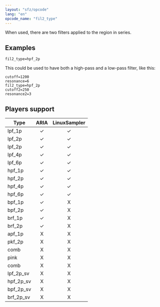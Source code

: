 ```yaml
---
layout: "sfz/opcode"
lang: "en"
opcode_name: "fil2_type"
---
```

When used, there are two filters applied to the region in series.

## Examples

```
fil2_type=hpf_2p
```

This could be used to have both a high-pass and a low-pass filter, like this:

```
cutoff=1200
resonance=6
fil2_type=hpf_2p
cutoff2=250
resonance2=3
```

## Players support

| Type      | ARIA  | LinuxSampler |
| ---       | :---: |    :---:     |
| lpf_1p    |   ✓   |      ✓       |
| lpf_2p    |   ✓   |      ✓       |
| lpf_2p    |   ✓   |      ✓       |
| lpf_4p    |   ✓   |      ✓       |
| lpf_6p    |   ✓   |      ✓       |
| hpf_1p    |   ✓   |      ✓       |
| hpf_2p    |   ✓   |      ✓       |
| hpf_4p    |   ✓   |      ✓       |
| hpf_6p    |   ✓   |      ✓       |
| bpf_1p    |   ✓   |      X       |
| bpf_2p    |   ✓   |      X       |
| brf_1p    |   ✓   |      X       |
| brf_2p    |   ✓   |      X       |
| apf_1p    |   X   |      X       |
| pkf_2p    |   X   |      X       |
| comb      |   X   |      X       |
| pink      |   X   |      X       |
| comb      |   X   |      X       |
| lpf_2p_sv |   X   |      X       |
| hpf_2p_sv |   X   |      X       |
| bpf_2p_sv |   X   |      X       |
| brf_2p_sv |   X   |      X       |
